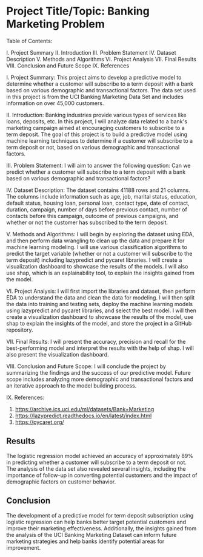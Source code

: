 # Project Title/Topic: Banking Marketing Problem

Table of Contents:

I. Project Summary
II. Introduction
III. Problem Statement
IV. Dataset Description
V. Methods and Algorithms
VI. Project Analysis
VII. Final Results
VIII. Conclusion and Future Scope
IX. References

I. Project Summary:
This project aims to develop a predictive model to determine whether a customer will subscribe to a term deposit with a bank based on various demographic and transactional factors. The data set used in this project is from the UCI Banking Marketing Data Set and includes information on over 45,000 customers.

II. Introduction:
Banking industries provide various types of services like loans, deposits, etc. In this project, I will analyze data related to a bank's marketing campaign aimed at encouraging customers to subscribe to a term deposit. The goal of this project is to build a predictive model using machine learning techniques to determine if a customer will subscribe to a term deposit or not, based on various demographic and transactional factors.

III. Problem Statement:
I will aim to answer the following question: Can we predict whether a customer will subscribe to a term deposit with a bank based on various demographic and transactional factors?

IV. Dataset Description:
The dataset contains 41188 rows and 21 columns. The columns include information such as age, job, marital status, education, default status, housing loan, personal loan, contact type, date of contact, duration, campaign, number of days before previous contact, number of contacts before this campaign, outcome of previous campaigns, and whether or not the customer has subscribed to the term deposit.

V. Methods and Algorithms:
I will begin by exploring the dataset using EDA, and then perform data wrangling to clean up the data and prepare it for machine learning modeling. I will use various classification algorithms to predict the target variable (whether or not a customer will subscribe to the term deposit) including lazypredict and pycaret libraries. I will create a visualization dashboard to showcase the results of the models. I will also use shap, which is an explainability tool, to explain the insights gained from the model.

VI. Project Analysis:
I will first import the libraries and dataset, then perform EDA to understand the data and clean the data for modeling. I will then split the data into training and testing sets, deploy the machine learning models using lazypredict and pycaret libraries, and select the best model. I will then create a visualization dashboard to showcase the results of the model, use shap to explain the insights of the model, and store the project in a GitHub repository.

VII. Final Results:
I will present the accuracy, precision and recall for the best-performing model and interpret the results with the help of shap. I will also present the visualization dashboard.

VIII. Conclusion and Future Scope:
I will conclude the project by summarizing the findings and the success of our predictive model. Future scope includes analyzing more demographic and transactional factors and an iterative approach to the model building process.

IX. References:
1. https://archive.ics.uci.edu/ml/datasets/Bank+Marketing
2. https://lazypredict.readthedocs.io/en/latest/index.html
3. https://pycaret.org/


## Results

The logistic regression model achieved an accuracy of approximately 89% in predicting whether a customer will subscribe to a term deposit or not. 
The analysis of the data set also revealed several insights, including the importance of follow-up in converting potential customers and the impact of demographic factors on customer behavior.

## Conclusion

The development of a predictive model for term deposit subscription using logistic regression can help banks better target potential customers and improve their marketing effectiveness. Additionally, the insights gained from the analysis of the UCI Banking Marketing Dataset can inform future marketing strategies and help banks identify potential areas for improvement.
